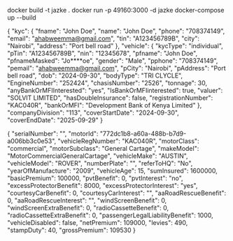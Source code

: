 docker build -t jazke .
docker run -p 49160:3000 -d jazke
docker-compose up --build



{
  "kyc": {
    "fname": "John Doe",
    "name": "John Doe",
    "phone": "708374149",
    "email": "ahabweemma@gmail.com",
    "tin": "A123456789B",
    "city": "Nairobi",
    "address": "Port bell road"
  },
  "vehicle": {
    "kycType": "individual",
    "pTin": "A123456789B",
    "nin": "12345678",
    "pfname": "John Doe",
    "pfnameMasked": "Jo****oe",
    "gender": "Male",
    "pphone": "708374149",
    "pemail": "ahabweemma@gmail.com",
    "pCity": "Nairobi",
    "pAddress": "Port bell road",
    "dob": "2024-09-30",
    "bodyType": "TRI CLYCLE",
    "EngineNumber": "252424",
    "chasisNumber": "2526",
    "tonnage": 30,
    "anyBankOrMFIInterested": "yes",
    "IsBankOrMFIinterested": true,
    "valuer": "SOLVIT LIMITED",
    "hasDoubleInsurance": false,
    "registrationNumber": "KAC040R",
    "bankOrMFI": "Development Bank of Kenya Limited"
  },
  "companyDivision": "113",
  "coverStartDate": "2024-09-30",
  "coverEndDate": "2025-09-29"
}

{
  "serialNumber": "",
  "motorId": "772dc1b8-a60a-488b-b7d9-a006bb3c0e53",
  "vehicleRegNumber": "KAC040R",
  "motorClass": "commercial",
  "motorSubclass": "General Cartage",
  "makeModel": "MotorCommercialGeneralCartage",
  "vehicleMake": "AUSTIN",
  "vehicleModel": "ROVER",
  "numberPlate": "",
  "referToHQ": "No",
  "yearOfManufacture": "2009",
  "vehicleAge": 15,
  "sumInsured": 1600000,
  "basicPremium": 100000,
  "pvtBenefit": 0,
  "pvtInterest": "no",
  "excessProtectorBenefit": 8000,
  "excessProtectorInterest": "yes",
  "courtesyCarBenefit": 0,
  "courtesyCarInterest": "",
  "aaRoadRescueBenefit": 0,
  "aaRoadRescueInterest": "",
  "windScreenBenefit": 0,
  "windScreenExtraBenefit": 0,
  "radioCassetteBenefit": 0,
  "radioCassetteExtraBenefit": 0,
  "passengerLegalLiabilityBenefit": 1000,
  "vehicleDisabled": false,
  "netPremium": 109000,
  "levies": 490,
  "stampDuty": 40,
  "grossPremium": 109530
}